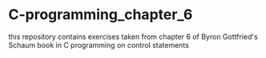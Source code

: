 # C-programming_chapter_6
this repository contains exercises taken from chapter 6 of Byron Gottfried's Schaum book in C programming on control statements
